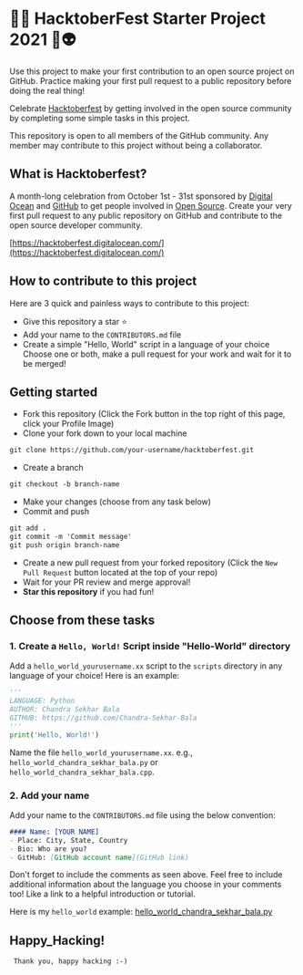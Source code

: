 # 🐱‍👤 HacktoberFest Starter Project 2021 👀👽

Use this project to make your first contribution to an open source project on GitHub. Practice making your first pull request to a public repository before doing the real thing!

Celebrate [Hacktoberfest](https://hacktoberfest.digitalocean.com/) by getting involved in the open source community by completing some simple tasks in this project.

This repository is open to all members of the GitHub community. Any member may contribute to this project without being a collaborator.


## What is Hacktoberfest?
A month-long celebration from October 1st - 31st sponsored by [Digital Ocean](https://hacktoberfest.digitalocean.com/) and [GitHub](https://github.com/blog/2433-celebrate-open-source-this-october-with-hacktoberfest) to get people involved in [Open Source](https://github.com/open-source). Create your very first pull request to any public repository on GitHub and contribute to the open source developer community.

[https://hacktoberfest.digitalocean.com/](https://hacktoberfest.digitalocean.com/)

## How to contribute to this project
Here are 3 quick and painless ways to contribute to this project:

* Give this repository a star :star:
* Add your name to the `CONTRIBUTORS.md` file
* Create a simple "Hello, World" script in a language of your choice
Choose one or both, make a pull request for your work and wait for it to be merged!

## Getting started
* Fork this repository (Click the Fork button in the top right of this page, click your Profile Image)
* Clone your fork down to your local machine

```markdown
git clone https://github.com/your-username/hacktoberfest.git
```

* Create a branch

```markdown
git checkout -b branch-name
```

* Make your changes (choose from any task below)
* Commit and push

```markdown 
git add .
git commit -m 'Commit message'
git push origin branch-name
```

* Create a new pull request from your forked repository (Click the `New Pull Request` button located at the top of your repo)
* Wait for your PR review and merge approval!
* __Star this repository__ if you had fun!

## Choose from these tasks

### 1. Create a `Hello, World!` Script inside "Hello-World" directory
Add a `hello_world_yourusername.xx` script to the `scripts` directory in any language of your choice! Here is an example:

```Python
'''
LANGUAGE: Python
AUTHOR: Chandra Sekhar Bala
GITHUB: https://github.com/Chandra-Sekhar-Bala
'''
print('Hello, World!')
```
Name the file `hello_world_yourusername.xx`. e.g., `hello_world_chandra_sekhar_bala.py` or `hello_world_chandra_sekhar_bala.cpp`.

### 2. Add your name
Add your name to the `CONTRIBUTORS.md` file using the below convention:

```markdown
#### Name: [YOUR NAME]
- Place: City, State, Country
- Bio: Who are you?
- GitHub: [GitHub account name](GitHub link)
```


Don't forget to include the comments as seen above. Feel free to include additional information about the language you choose in your comments too! Like a link to a helpful introduction or tutorial. 

Here is my `hello_world` example: [hello_world_chandra_sekhar_bala.py](https://github.com/Chandra-Sekhar-Bala/Hacktoberfest/blob/main/Hello-World/hello_world_chandr_sekhar_bala.py)

## Happy_Hacking!
     Thank you, happy hacking :-)
